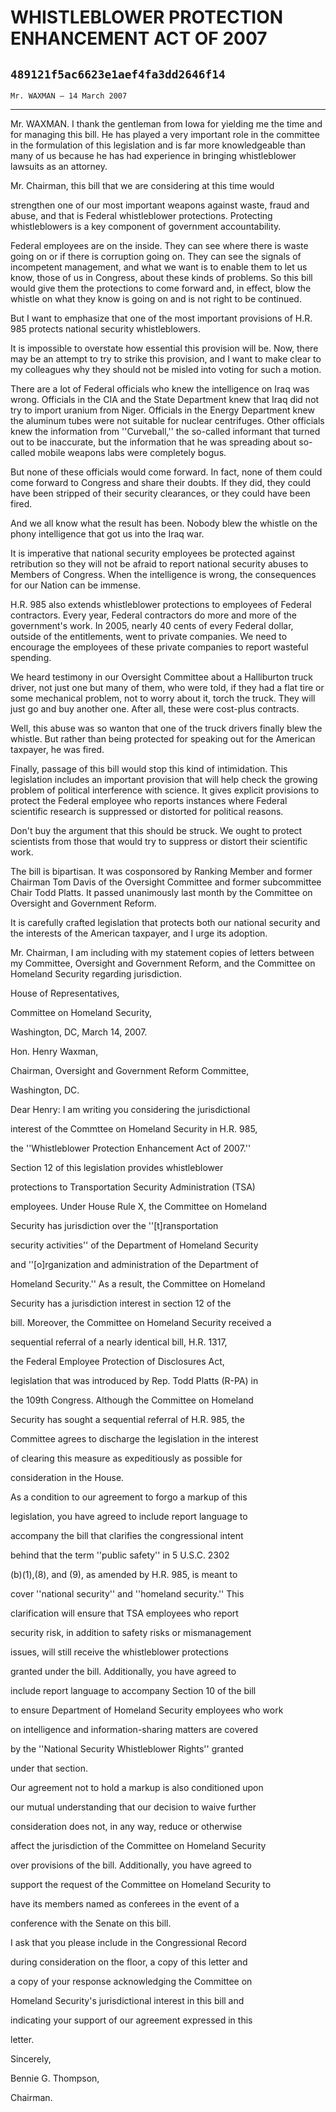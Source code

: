 # WHISTLEBLOWER PROTECTION ENHANCEMENT ACT OF 2007
## `489121f5ac6623e1aef4fa3dd2646f14`
`Mr. WAXMAN — 14 March 2007`

---


Mr. WAXMAN. I thank the gentleman from Iowa for yielding me the time 
and for managing this bill. He has played a very important role in the 
committee in the formulation of this legislation and is far more 
knowledgeable than many of us because he has had experience in bringing 
whistleblower lawsuits as an attorney.

Mr. Chairman, this bill that we are considering at this time would


strengthen one of our most important weapons against waste, fraud and 
abuse, and that is Federal whistleblower protections. Protecting 
whistleblowers is a key component of government accountability.

Federal employees are on the inside. They can see where there is 
waste going on or if there is corruption going on. They can see the 
signals of incompetent management, and what we want is to enable them 
to let us know, those of us in Congress, about these kinds of problems. 
So this bill would give them the protections to come forward and, in 
effect, blow the whistle on what they know is going on and is not right 
to be continued.

But I want to emphasize that one of the most important provisions of 
H.R. 985 protects national security whistleblowers.



It is impossible to overstate how essential this provision will be. 
Now, there may be an attempt to try to strike this provision, and I 
want to make clear to my colleagues why they should not be misled into 
voting for such a motion.

There are a lot of Federal officials who knew the intelligence on 
Iraq was wrong. Officials in the CIA and the State Department knew that 
Iraq did not try to import uranium from Niger. Officials in the Energy 
Department knew the aluminum tubes were not suitable for nuclear 
centrifuges. Other officials knew the information from ''Curveball,'' 
the so-called informant that turned out to be inaccurate, but the 
information that he was spreading about so-called mobile weapons labs 
were completely bogus.

But none of these officials would come forward. In fact, none of them 
could come forward to Congress and share their doubts. If they did, 
they could have been stripped of their security clearances, or they 
could have been fired.

And we all know what the result has been. Nobody blew the whistle on 
the phony intelligence that got us into the Iraq war.

It is imperative that national security employees be protected 
against retribution so they will not be afraid to report national 
security abuses to Members of Congress. When the intelligence is wrong, 
the consequences for our Nation can be immense.

H.R. 985 also extends whistleblower protections to employees of 
Federal contractors. Every year, Federal contractors do more and more 
of the government's work. In 2005, nearly 40 cents of every Federal 
dollar, outside of the entitlements, went to private companies. We need 
to encourage the employees of these private companies to report 
wasteful spending.

We heard testimony in our Oversight Committee about a Halliburton 
truck driver, not just one but many of them, who were told, if they had 
a flat tire or some mechanical problem, not to worry about it, torch 
the truck. They will just go and buy another one. After all, these were 
cost-plus contracts.

Well, this abuse was so wanton that one of the truck drivers finally 
blew the whistle. But rather than being protected for speaking out for 
the American taxpayer, he was fired.

Finally, passage of this bill would stop this kind of intimidation. 
This legislation includes an important provision that will help check 
the growing problem of political interference with science. It gives 
explicit provisions to protect the Federal employee who reports 
instances where Federal scientific research is suppressed or distorted 
for political reasons.

Don't buy the argument that this should be struck. We ought to 
protect scientists from those that would try to suppress or distort 
their scientific work.

The bill is bipartisan. It was cosponsored by Ranking Member and 
former Chairman Tom Davis of the Oversight Committee and former 
subcommittee Chair Todd Platts. It passed unanimously last month by the 
Committee on Oversight and Government Reform.

It is carefully crafted legislation that protects both our national 
security and the interests of the American taxpayer, and I urge its 
adoption.

Mr. Chairman, I am including with my statement copies of letters 
between my Committee, Oversight and Government Reform, and the 
Committee on Homeland Security regarding jurisdiction.





















 House of Representatives,

















 Committee on Homeland Security,


















 Washington, DC, March 14, 2007.


 Hon. Henry Waxman,


 Chairman, Oversight and Government Reform Committee, 




 Washington, DC.



 Dear Henry: I am writing you considering the jurisdictional 


 interest of the Commttee on Homeland Security in H.R. 985, 


 the ''Whistleblower Protection Enhancement Act of 2007.'' 


 Section 12 of this legislation provides whistleblower 


 protections to Transportation Security Administration (TSA) 


 employees. Under House Rule X, the Committee on Homeland 


 Security has jurisdiction over the ''[t]ransportation 


 security activities'' of the Department of Homeland Security 


 and ''[o]rganization and administration of the Department of 


 Homeland Security.'' As a result, the Committee on Homeland 


 Security has a jurisdiction interest in section 12 of the 


 bill. Moreover, the Committee on Homeland Security received a 


 sequential referral of a nearly identical bill, H.R. 1317, 


 the Federal Employee Protection of Disclosures Act, 


 legislation that was introduced by Rep. Todd Platts (R-PA) in 


 the 109th Congress. Although the Committee on Homeland 


 Security has sought a sequential referral of H.R. 985, the 


 Committee agrees to discharge the legislation in the interest 


 of clearing this measure as expeditiously as possible for 


 consideration in the House.



 As a condition to our agreement to forgo a markup of this 


 legislation, you have agreed to include report language to 


 accompany the bill that clarifies the congressional intent 


 behind that the term ''public safety'' in 5 U.S.C. 2302 


 (b)(1),(8), and (9), as amended by H.R. 985, is meant to 


 cover ''national security'' and ''homeland security.'' This 


 clarification will ensure that TSA employees who report 


 security risk, in addition to safety risks or mismanagement 


 issues, will still receive the whistleblower protections 


 granted under the bill. Additionally, you have agreed to 


 include report language to accompany Section 10 of the bill 


 to ensure Department of Homeland Security employees who work 


 on intelligence and information-sharing matters are covered 


 by the ''National Security Whistleblower Rights'' granted 


 under that section.



 Our agreement not to hold a markup is also conditioned upon 


 our mutual understanding that our decision to waive further 


 consideration does not, in any way, reduce or otherwise 


 affect the jurisdiction of the Committee on Homeland Security 


 over provisions of the bill. Additionally, you have agreed to 


 support the request of the Committee on Homeland Security to 


 have its members named as conferees in the event of a 


 conference with the Senate on this bill.



 I ask that you please include in the Congressional Record 


 during consideration on the floor, a copy of this letter and 


 a copy of your response acknowledging the Committee on 


 Homeland Security's jurisdictional interest in this bill and 


 indicating your support of our agreement expressed in this 


 letter.





 Sincerely,























 Bennie G. Thompson,


 Chairman.